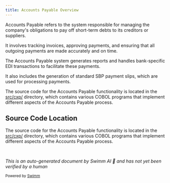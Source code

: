 ```yaml
---
title: Accounts Payable Overview
---
```

Accounts Payable refers to the system responsible for managing the company's obligations to pay off short-term debts to its creditors or suppliers.

It involves tracking invoices, approving payments, and ensuring that all outgoing payments are made accurately and on time.

The Accounts Payable system generates reports and handles bank-specific EDI transactions to facilitate these payments.

It also includes the generation of standard SBP payment slips, which are used for processing payments.

The source code for the Accounts Payable functionality is located in the <SwmPath>[src/cxp/](src/cxp/)</SwmPath> directory, which contains various COBOL programs that implement different aspects of the Accounts Payable process.

## Source Code Location

The source code for the Accounts Payable functionality is located in the <SwmPath>[src/cxp/](src/cxp/)</SwmPath> directory, which contains various COBOL programs that implement different aspects of the Accounts Payable process.

&nbsp;

*This is an auto-generated document by Swimm AI 🌊 and has not yet been verified by a human*

<SwmMeta version="3.0.0" repo-id="Z2l0aHViJTNBJTNBa2VsbG8lM0ElM0Fzd2ltbWlv" repo-name="kello"><sup>Powered by [Swimm](/)</sup></SwmMeta>
